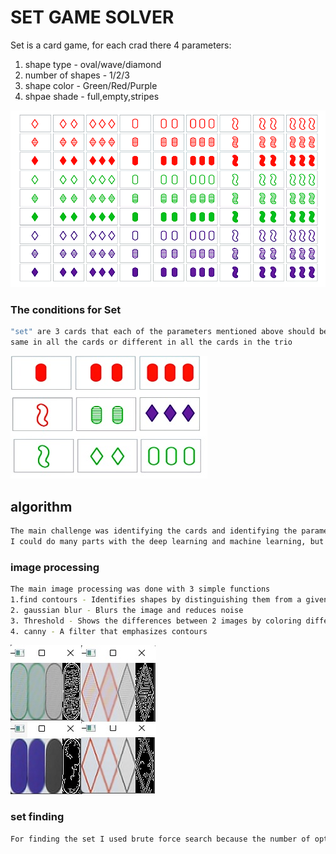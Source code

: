 # SET GAME SOLVER

Set is a card game, for each crad there 4 parameters:
1. shape type - oval/wave/diamond
2. number of shapes - 1/2/3                                         
3. shape color - Green/Red/Purple
4. shpae shade - full,empty,stripes


 ![](photos/cards.png)


### The conditions for Set
```bash
"set" are 3 cards that each of the parameters mentioned above should be the 
same in all the cards or different in all the cards in the trio
```
 ![](photos/sets.jpg)




## algorithm 
```bash
The main challenge was identifying the cards and identifying the parameters on each card.
I could do many parts with the deep learning and machine learning, but the goal of the project was to learn image processing in general and openCV in particular
```

### image processing
```bash
The main image processing was done with 3 simple functions
1.find contours - Identifies shapes by distinguishing them from a given filter
2. gaussian blur - Blurs the image and reduces noise 
3. Threshold - Shows the differences between 2 images by coloring different pixels in white (255) and identical pixels in black (0)
4. canny - A filter that emphasizes contours
```

![](photos/filters.jpg)

### set finding
```bash
For finding the set I used brute force search because the number of options is not large - 12 choose 3 = 220.
```
